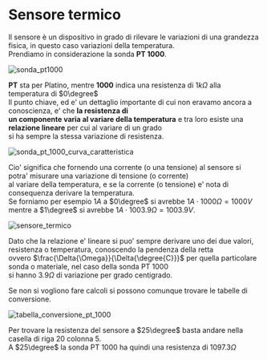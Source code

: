# Sensore termico  

Il sensore è un dispositivo in grado di rilevare le variazioni di una grandezza fisica, in questo caso variazioni della temperatura.  
Prendiamo in considerazione la sonda **PT 1000**.  

![sonda_pt1000](https://user-images.githubusercontent.com/7195133/196768275-185179a4-7439-4edd-8dee-8c97744dc6db.jpg)

**PT** sta per Platino, mentre **1000** indica una resistenza di $1k\Omega$ alla temperatura di $0\degree$  
Il punto chiave, ed e' un dettaglio importante di cui non eravamo ancora a conoscienza, e' che **la resistenza di  
un componente varia al variare della temperatura** e tra loro esiste una **relazione lineare** per cui al variare di un grado  
si ha sempre la stessa variazione di resistenza.  

![sonda_pt_1000_curva_caratteristica](https://user-images.githubusercontent.com/7195133/196776916-a970bb43-232b-44f1-a02b-8b3ab2f3d15d.jpg)


Cio' significa che fornendo una corrente (o una tensione) al sensore si potra' misurare una variazione di tensione (o corrente)  
al variare della temperatura, e se la corrente (o tensione) e' nota di consequenza derivare la temperatura.   
Se forniamo per esempio $1A$ a $0\degree$ si avrebbe $1A \cdot 1000\Omega = 1000V$ mentre a $1\degree$ si avrebbe $1A \cdot 1003.9\Omega = 1003.9V$.  

![sensore_termico](https://user-images.githubusercontent.com/7195133/196773124-78c8359f-7d12-4655-841e-e13ae34b2bbd.jpg)

Dato che la relazione e' lineare si puo' sempre derivare uno dei due valori, resistenza o temperatura, conoscendo la pendenza della retta  
ovvero $\frac{\Delta{\Omega}}{\Delta{\degree{C}}}$ per quella particolare sonda o materiale, nel caso della sonda PT 1000  
si hanno $3.9\Omega$ di variazione per grado centigrado.  

Se non si vogliono fare calcoli si possono comunque trovare le tabelle di conversione.  

![tabella_conversione_pt_1000](https://user-images.githubusercontent.com/7195133/196774573-06780e7c-c8db-4934-b7d8-10b7caa87dcf.jpg)  

Per trovare la resistenza del sensore a $25\degree$ basta andare nella casella di riga $20$ colonna $5$.  
A $25\degree$ la sonda PT 1000 ha quindi una resistenza di $1097.3\Omega$


